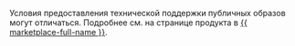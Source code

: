 Условия предоставления технической поддержки публичных образов могут отличаться. Подробнее см. на странице продукта в [{{ marketplace-full-name }}](/marketplace).